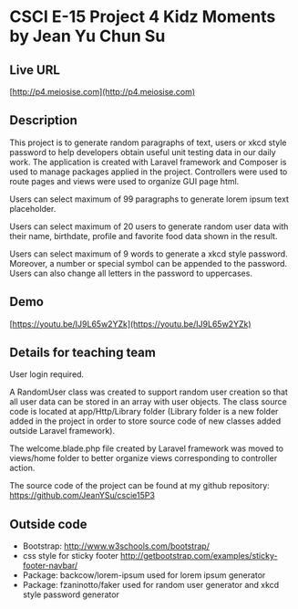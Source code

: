 # CSCI E-15 Project 4 Kidz Moments by Jean Yu Chun Su

## Live URL
[http://p4.meiosise.com](http://p4.meiosise.com)

## Description
This project is to generate random paragraphs of text, users or xkcd style password to help developers obtain useful unit testing data in our daily work.
The application is created with Laravel framework and Composer is used to manage packages applied in the project.
Controllers were used to route pages and views were used to organize GUI page html.

Users can select maximum of 99 paragraphs to generate lorem ipsum text placeholder.


Users can select maximum of 20 users to generate random user data with their name, birthdate, profile and favorite food data shown in the result.


Users can select maximum of 9 words to generate a xkcd style password. Moreover, a number or special symbol can be appended to the password. Users can also change all letters in the password to uppercases.


## Demo
[https://youtu.be/IJ9L65w2YZk](https://youtu.be/IJ9L65w2YZk)

## Details for teaching team
User login required.

A RandomUser class was created to support random user creation so that all user data can be stored in an array with user objects. The class source code is located at app/Http/Library folder (Library folder is a new folder added in the project in order to store source code of new classes added outside Laravel framework).

The welcome.blade.php file created by Laravel framework was moved to views/home folder to better organize views corresponding to controller action.

The source code of the project can be found at my github repository: <https://github.com/JeanYSu/cscie15P3>

## Outside code
* Bootstrap: http://www.w3schools.com/bootstrap/
* css style for sticky footer http://getbootstrap.com/examples/sticky-footer-navbar/
* Package: backcow/lorem-ipsum used for lorem ipsum generator
* Package: fzaninotto/faker used for random user generator and xkcd style password generator
